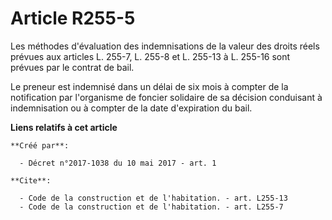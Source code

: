 # Article R255-5

Les méthodes d'évaluation des indemnisations de la valeur des droits réels prévues aux articles L. 255-7, L. 255-8 et L.
255-13 à L. 255-16 sont prévues par le contrat de bail. 

Le preneur est indemnisé dans un délai de six mois à compter de la notification par l'organisme de foncier solidaire de sa
décision conduisant à indemnisation ou à compter de la date d'expiration du bail.

**Liens relatifs à cet article**

	**Créé par**:

	  - Décret n°2017-1038 du 10 mai 2017 - art. 1

	**Cite**:

	  - Code de la construction et de l'habitation. - art. L255-13
	  - Code de la construction et de l'habitation. - art. L255-7
